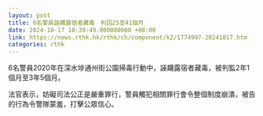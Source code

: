 ```yaml
---
layout: post
title: 6名警員誣衊露宿者藏毒　判囚25至41個月
date: 2024-10-17 18:39:49.000000000 +08:00
link: https://news.rthk.hk/rthk/ch/component/k2/1774997-20241017.htm
categories: rthk
---
```


6名警員2020年在深水埗通州街公園掃毒行動中，誣衊露宿者藏毒，被判監2年1個月至3年5個月。

法官表示，妨礙司法公正是嚴重罪行，警員觸犯相關罪行會令整個制度崩潰，被告的行為令警隊蒙羞，打擊公眾信心。
